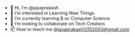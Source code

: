 - 👋 Hi, I’m @jayaprakash
- 👀 I’m interested in Learning New Things.
- 🌱 I’m currently learning B.sc Computer Science
- 💞️ I’m looking to collaborate on Tech Creators
- 📫 How to reach me @jayaprakash13102003@gmail.com

<!---
jayaprakash1146/jayaprakash1146 is a ✨ special ✨ repository because its `README.md` (this file) appears on your GitHub profile.
You can click the Preview link to take a look at your changes.
--->

